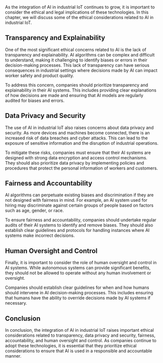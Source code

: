 
As the integration of AI in industrial IoT continues to grow, it is important to consider the ethical and legal implications of these technologies. In this chapter, we will discuss some of the ethical considerations related to AI in industrial IoT.

Transparency and Explainability
-------------------------------

One of the most significant ethical concerns related to AI is the lack of transparency and explainability. AI algorithms can be complex and difficult to understand, making it challenging to identify biases or errors in their decision-making processes. This lack of transparency can have serious consequences in industrial settings where decisions made by AI can impact worker safety and product quality.

To address this concern, companies should prioritize transparency and explainability in their AI systems. This includes providing clear explanations of how decisions are made and ensuring that AI models are regularly audited for biases and errors.

Data Privacy and Security
-------------------------

The use of AI in industrial IoT also raises concerns about data privacy and security. As more devices and machines become connected, there is an increased risk of data breaches and cyber attacks. This can lead to the exposure of sensitive information and the disruption of industrial operations.

To mitigate these risks, companies must ensure that their AI systems are designed with strong data encryption and access control mechanisms. They should also prioritize data privacy by implementing policies and procedures that protect the personal information of workers and customers.

Fairness and Accountability
---------------------------

AI algorithms can perpetuate existing biases and discrimination if they are not designed with fairness in mind. For example, an AI system used for hiring may discriminate against certain groups of people based on factors such as age, gender, or race.

To ensure fairness and accountability, companies should undertake regular audits of their AI systems to identify and remove biases. They should also establish clear guidelines and protocols for handling instances where AI systems make incorrect decisions.

Human Oversight and Control
---------------------------

Finally, it is important to consider the role of human oversight and control in AI systems. While autonomous systems can provide significant benefits, they should not be allowed to operate without any human involvement or oversight.

Companies should establish clear guidelines for when and how humans should intervene in AI decision-making processes. This includes ensuring that humans have the ability to override decisions made by AI systems if necessary.

Conclusion
----------

In conclusion, the integration of AI in industrial IoT raises important ethical considerations related to transparency, data privacy and security, fairness, accountability, and human oversight and control. As companies continue to adopt these technologies, it is essential that they prioritize ethical considerations to ensure that AI is used in a responsible and accountable manner.
